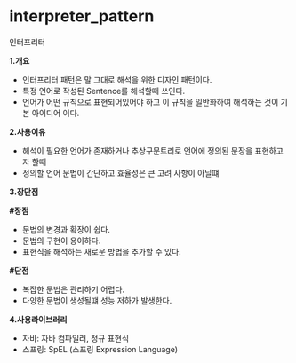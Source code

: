 # interpreter_pattern
인터프리터


**1.개요**

- 인터프리터 패턴은 말 그대로 해석을 위한 디자인 패턴이다.
- 특정 언어로 작성된 Sentence를 해석할때 쓰인다.
- 언어가 어떤 규칙으로 표현되어있어야 하고 이 규칙을 일반화하여 해석하는 것이 기본 아이디어 이다.


**2.사용이유**

- 해석이 필요한 언어가 존재하거나 추상구문트리로 언어에 정의된 문장을 표현하고자 할때
- 정의할 언어 문법이 간단하고 효율성은 큰 고려 사항이 아닐떄


**3.장단점**

**#장점**

- 문법의 변경과 확장이 쉽다.
- 문법의 구현이 용이하다.
- 표현식을 해석하는 새로운 방법을 추가할 수 있다.

**#단점**

- 복잡한 문법은 관리하기 어렵다.
- 다양한 문법이 생성될떄 성능 저하가 발생한다.

**4.사용라이브러리**

- 자바: 자바 컴파일러, 정규 표현식
- 스프링: SpEL (스프링 Expression Language)
